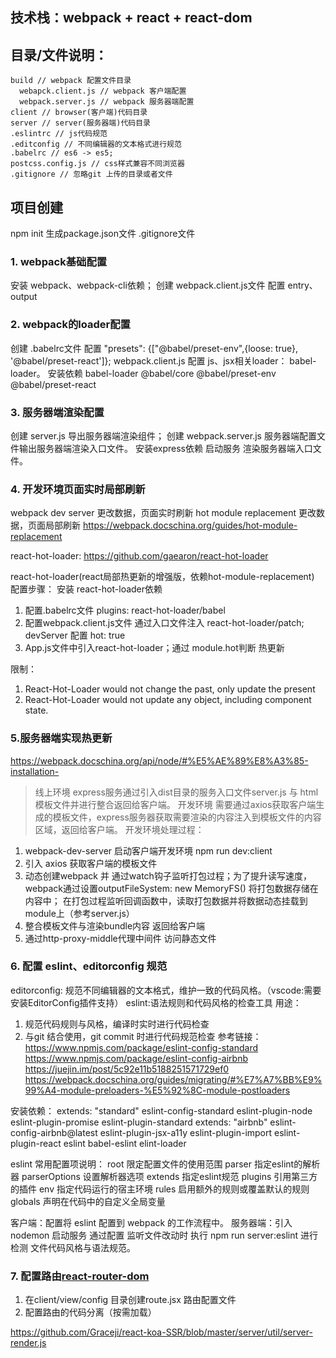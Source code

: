 
## 技术栈：webpack + react + react-dom

## 目录/文件说明：
    build // webpack 配置文件目录
      webapck.client.js // webpack 客户端配置
      webpack.server.js // webpack 服务器端配置
    client // browser(客户端)代码目录
    server // server(服务器端)代码目录
    .eslintrc // js代码规范
    .editconfig // 不同编辑器的文本格式进行规范
    .babelrc // es6 -> es5;
    postcss.config.js // css样式兼容不同浏览器
    .gitignore // 忽略git 上传的目录或者文件


## 项目创建
  npm init 生成package.json文件
  .gitignore文件

### 1. webpack基础配置
安装 webpack、webpack-cli依赖；
创建 webpack.client.js文件 配置 entry、output

### 2. webpack的loader配置
创建 .babelrc文件 配置 "presets": {["@babel/preset-env",{loose: true}, '@babel/preset-react']};
webpack.client.js 配置 js、jsx相关loader： babel-loader。
安装依赖 babel-loader
@babel/core
@babel/preset-env
@babel/preset-react

### 3. 服务器端渲染配置
创建 server.js 导出服务器端渲染组件；
创建 webpack.server.js 服务器端配置文件输出服务器端渲染入口文件。
安装express依赖 启动服务 渲染服务器端入口文件。

### 4. 开发环境页面实时局部刷新
 webpack dev server 更改数据，页面实时刷新
 hot module replacement 更改数据，页面局部刷新
 https://webpack.docschina.org/guides/hot-module-replacement

 react-hot-loader: https://github.com/gaearon/react-hot-loader

react-hot-loader(react局部热更新的增强版，依赖hot-module-replacement)
配置步骤：
安装 react-hot-loader依赖
1. 配置.babelrc文件 plugins: react-hot-loader/babel
2. 配置webpack.client.js文件 通过入口文件注入 react-hot-loader/patch; devServer 配置 hot: true
3. App.js文件中引入react-hot-loader；通过 module.hot判断 热更新

限制：
1. React-Hot-Loader would not change the past, only update the present
2. React-Hot-Loader would not update any object, including component state.

### 5.服务器端实现热更新
https://webpack.docschina.org/api/node/#%E5%AE%89%E8%A3%85-installation-
> 线上环境 express服务通过引入dist目录的服务入口文件server.js 与 html模板文件并进行整合返回给客户端。
> 开发环境 需要通过axios获取客户端生成的模板文件，express服务器获取需要渲染的内容注入到模板文件的内容区域，返回给客户端。
开发环境处理过程：
  1. webpack-dev-server 启动客户端开发环境 npm run dev:client
  2. 引入 axios 获取客户端的模板文件
  3. 动态创建webpack 并 通过watch钩子监听打包过程；为了提升读写速度，webpack通过设置outputFileSystem: new MemoryFS() 将打包数据存储在内容中；
  在打包过程监听回调函数中，读取打包数据并将数据动态挂载到module上（参考server.js）
  4. 整合模板文件与渲染bundle内容 返回给客户端
  5. 通过http-proxy-middle代理中间件 访问静态文件

### 6. 配置 eslint、editorconfig 规范
editorconfig: 规范不同编辑器的文本格式，维护一致的代码风格。（vscode:需要安装EditorConfig插件支持）
eslint:语法规则和代码风格的检查工具
用途：
  1. 规范代码规则与风格，编译时实时进行代码检查
  2. 与git 结合使用，git commit 时进行代码规范检查
参考链接：
https://www.npmjs.com/package/eslint-config-standard
https://www.npmjs.com/package/eslint-config-airbnb
https://juejin.im/post/5c92e11b5188251571729ef0
https://webpack.docschina.org/guides/migrating/#%E7%A7%BB%E9%99%A4-module-preloaders-%E5%92%8C-module-postloaders

安装依赖：
  extends: "standard"
    eslint-config-standard
    eslint-plugin-node
    eslint-plugin-promise
    eslint-plugin-standard
  extends: "airbnb"
    eslint-config-airbnb@latest
    eslint-plugin-jsx-a11y
    eslint-plugin-import
    eslint-plugin-react
  eslint
  babel-eslint
  elint-loader

eslint 常用配置项说明：
  root 限定配置文件的使用范围
  parser 指定eslint的解析器
  parserOptions 设置解析器选项
  extends 指定eslint规范
  plugins 引用第三方的插件
  env 指定代码运行的宿主环境
  rules 启用额外的规则或覆盖默认的规则
  globals 声明在代码中的自定义全局变量

客户端：配置将 eslint 配置到 webpack 的工作流程中。
服务器端：引入nodemon 启动服务 通过配置 监听文件改动时 执行 npm run server:eslint 进行检测 文件代码风格与语法规范。

### 7. 配置路由[react-router-dom](https://reacttraining.com/react-router/web/example/basic)
1. 在client/view/config 目录创建route.jsx 路由配置文件
2. 配置路由的代码分离（按需加载）


https://github.com/Graceji/react-koa-SSR/blob/master/server/util/server-render.js







